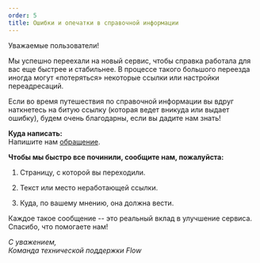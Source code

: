 ```yaml
---
order: 5
title: Ошибки и опечатки в справочной информации
---
```


Уважаемые пользователи!

Мы успешно переехали на новый сервис, чтобы справка работала для вас еще быстрее и стабильнее. В процессе такого большого переезда иногда могут «потеряться» некоторые ссылки или настройки переадресаций.

Если во время путешествия по справочной информации вы вдруг наткнетесь на битую ссылку (которая ведет вникуда или выдает ошибку), будем очень благодарны, если вы дадите нам знать!

**Куда написать:**\
Напишите нам [обращение](https://forms.yandex.ru/cloud/68df9619e010db6167cf6b1c/).

**Чтобы мы быстро все починили, сообщите нам, пожалуйста:**

1. Страницу, с которой вы переходили.

2. Текст или место неработающей ссылки.

3. Куда, по вашему мнению, она должна вести.

Каждое такое сообщение -- это реальный вклад в улучшение сервиса. Спасибо, что помогаете нам!

*С уважением,\
Команда технической поддержки Flow*



